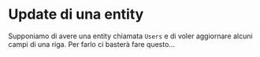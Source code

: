 # Update di una entity

Supponiamo di avere una entity chiamata `Users` e di voler aggiornare
alcuni campi di una riga. Per farlo ci basterà fare questo...
